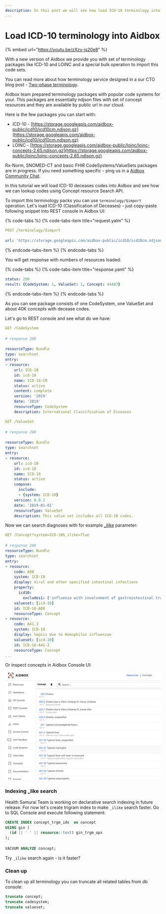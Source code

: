 ```yaml
---
description: In this post we will see how load ICD-10 terminology into aidbox.
---
```


# Load ICD-10 terminology into Aidbox

{% embed url="https://youtu.be/zXzy-is20e8" %}



With a new version of Aidbox we provide you with set of terminology packages like ICD-10 and LOINC and a special bulk operation to import this code sets.

You can read more about how terminology service designed in a our CTO blog post - [Two-phase terminology](https://medium.com/@niquola/two-phase-fhir-terminology-e52e1b105f6d). 

Aidbox team prepared terminology packages with popular code systems for your. This packages are essentially ndjson files with set of concept resources and they are available by public url in our cloud.

Here is the few packages you can start with:

* ICD-10 - [https://storage.googleapis.com/aidbox-public/icd10/icd10cm.ndjson.gz](https://storage.googleapis.com/aidbox-public/icd10/icd10cm.ndjson.gz)
* LOINC - [https://storage.googleapis.com/aidbox-public/loinc/loinc-concepts-2.65.ndjson.gz](https://storage.googleapis.com/aidbox-public/loinc/loinc-concepts-2.65.ndjson.gz)

Rx-Norm, SNOMED-CT and basic FHIR CodeSystems/ValueSets packages are in progress. If you need something specific - ping us in a [Aidbox Community Chat](https://community.aidbox.app).

In this tutorial we will load ICD-10 deceases codes into Aidbox and see how we can lookup codes using Concept resource Search API.

To import this terminology packs you can use  `terminology/$import` operation. Let's load ICD-10 \(Classification of Deceases\) - just copy-paste following snippet into REST console in Aidbox UI:

{% code-tabs %}
{% code-tabs-item title="request.yalm" %}
```yaml
POST /terminology/$import

url: 'https://storage.googleapis.com/aidbox-public/icd10/icd10cm.ndjson.gz'
```
{% endcode-tabs-item %}
{% endcode-tabs %}

You will get response with numbers of resources loaded:

{% code-tabs %}
{% code-tabs-item title="response.yaml" %}
```yaml
status: 200
result: {CodeSystem: 1, ValueSet: 1, Concept: 44487}
```
{% endcode-tabs-item %}
{% endcode-tabs %}

As you can see package consists of one CodeSystem, one ValueSet and about 40K concepts with decease codes.

Let's go to REST console and see what do we have:

```yaml
GET /CodeSystem

# response 200

resourceType: Bundle
type: searchset
entry:
- resource:
    url: ICD-10
    id: icd-10
    name: ICD-10-CM
    status: active
    content: complete
    version: '2019'
    date: '2019'
    resourceType: CodeSystem
    description: International Classification of Diseases
```

```yaml
GET /ValueSet

# response 200

resourceType: Bundle
type: searchset
entry:
- resource:
    url: icd-10
    id: icd-10
    name: ICD-10
    status: active
    compose:
      include:
      - {system: ICD-10}
    version: 0.0.1
    date: '2019-01-01'
    resourceType: ValueSet
    description: This value set includes all ICD-10 codes.
```

Now we can search diagnoses with for example [\_ilike](../../api/search.md#_ilike-search-non-fhir) parameter:

```yaml
GET /Concept?system=ICD-10&_ilike=flue

# response 200
resourceType: Bundle
type: searchset
entry:
- resource:
    code: A08
    system: ICD-10
    display: Viral and other specified intestinal infections
    property:
      icd10:
        excludes1: ['influenza with involvement of gastrointestinal tract (J09.X3, 10.2, J11.2)']
    valueset: [icd-10]
    id: ICD-10-A08
    resourceType: Concept
- resource:
    code: A41.3
    system: ICD-10
    display: Sepsis due to Hemophilus influenzae
    valueset: [icd-10]
    id: ICD-10-A41-3
    resourceType: Concept
...
```

Or  inspect concepts in Aidbox Console UI:

![](../../.gitbook/assets/screen-shot-2019-05-14-at-17.23.53.png)

### Indexing \_like search

Health Samurai Team is working on declarative search indexing in future release. For now let's create trigram index to make `_ilike` search faster. Go to SQL Console and execute following statement:

```sql
CREATE INDEX concept_trgm_idx  on concept
USING gin (
  (id || ' ' || resource::text) gin_trgm_ops
);

VACUUM ANALYZE concept;
```

Try `_ilike` search again - is it faster?

### Clean up

To clean up all terminology you can truncate all related tables from db console:

```sql
truncate concept;
truncate codesystem;
truncate valueset;
```


